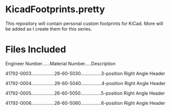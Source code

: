 # KicadFootprints.pretty
This repository will contain personal custom footprints for KiCad. More will be added as I create them for this series.

# Files Included
Engineer Number......Material Number.....Description

41792-0003..................26-60-5030................3-position Right Angle Header

41792-0004..................26-60-5040................4-position Right Angle Header

41792-0005..................26-60-5050................5-position Right Angle Header

41792-0006..................26-60-5060................6-position Right Angle Header

